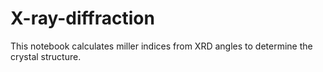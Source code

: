 # X-ray-diffraction
This notebook calculates miller indices from XRD angles to determine the crystal structure.

